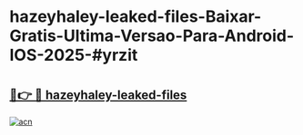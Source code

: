 # hazeyhaley-leaked-files-Baixar-Gratis-Ultima-Versao-Para-Android-IOS-2025-#yrzit

# <h2><a href="https://ainizakaria.my?title=hazeyhaley-leaked-files&ref=24M">🔗👉 🔴 hazeyhaley-leaked-files</a></h2>

[![acn](https://github.com/user-attachments/assets/0f9c940e-d8b0-45ae-aac7-cd30a18b3e1c)](https://ainizakaria.my?title=hazeyhaley-leaked-files&ref=24M)

